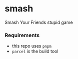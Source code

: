 # smash
Smash Your Friends stupid game

### Requirements

* this repo uses `pnpm`
* `parcel` is the build tool
